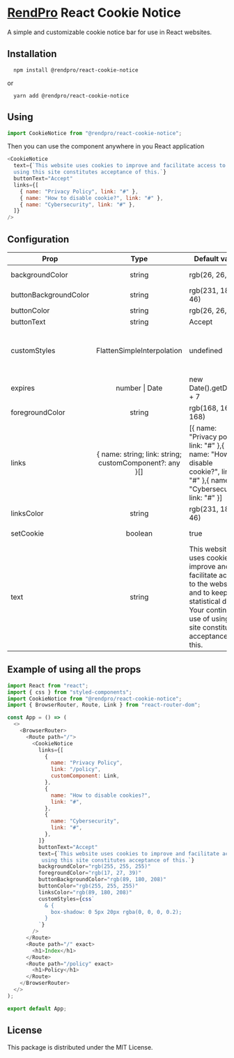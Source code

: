 # [RendPro](https://rendpro.com) React Cookie Notice

A simple and customizable cookie notice bar for use in React websites.

## Installation

```shell
  npm install @rendpro/react-cookie-notice
```

or

```shell
  yarn add @rendpro/react-cookie-notice
```

## Using

```js
import CookieNotice from "@rendpro/react-cookie-notice";
```

Then you can use the component anywhere in you React application

```js
<CookieNotice
  text={`This website uses cookies to improve and facilitate access to the website and to keep statistical data. Your continued use of
  using this site constitutes acceptance of this.`}
  buttonText="Accept"
  links={[
    { name: "Privacy Policy", link: "#" },
    { name: "How to disable cookie?", link: "#" },
    { name: "Cybersecurity", link: "#" },
  ]}
/>
```

## Configuration

| Prop                  |                          Type                           | Default value                                                                                                                                                                 | Description                                                                                                                     |
| --------------------- | :-----------------------------------------------------: | ----------------------------------------------------------------------------------------------------------------------------------------------------------------------------- | ------------------------------------------------------------------------------------------------------------------------------- |
| backgroundColor       |                         string                          | rgb(26, 26, 24)                                                                                                                                                               | Banner background color                                                                                                         |
| buttonBackgroundColor |                         string                          | rgb(231, 181, 46)                                                                                                                                                             | Button background color                                                                                                         |
| buttonColor           |                         string                          | rgb(26, 26, 24)                                                                                                                                                               | Button color                                                                                                                    |
| buttonText            |                         string                          | Accept                                                                                                                                                                        | Button text                                                                                                                     |
| customStyles          |               FlattenSimpleInterpolation                | undefined                                                                                                                                                                     | Custom styles for banner using css`` function from styled-components                                                            |
| expires               |                     number \| Date                      | new Date().getDate() + 7                                                                                                                                                      | Cookie expiration date                                                                                                          |
| foregroundColor       |                         string                          | rgb(168, 168, 168)                                                                                                                                                            | Banner text color                                                                                                               |
| links                 | { name: string; link: string; customComponent?: any }[] | [{ name: "Privacy policy", link: "#" },{ name: "How to disable cookie?", link: "#" },{ name: "Cybersecurity", link: "#" }]                                                    | Links in banner. You can use customComponent e.g. to use Link component from Gatsby or React Router Dom instead of regular link |
| linksColor            |                         string                          | rgb(231, 181, 46)                                                                                                                                                             | Banner links color                                                                                                              |
| setCookie             |                         boolean                         | true                                                                                                                                                                          | Whether or not to set a cookie                                                                                                  |
| text                  |                         string                          | This website uses cookies to improve and facilitate access to the website and to keep statistical data. Your continued use of using this site constitutes acceptance of this. | Banner text                                                                                                                     |

## Example of using all the props

```js
import React from "react";
import { css } from "styled-components";
import CookieNotice from "@rendpro/react-cookie-notice";
import { BrowserRouter, Route, Link } from "react-router-dom";

const App = () => (
  <>
    <BrowserRouter>
      <Route path="/">
        <CookieNotice
          links={[
            {
              name: "Privacy Policy",
              link: "/policy",
              customComponent: Link,
            },
            {
              name: "How to disable cookies?",
              link: "#",
            },
            {
              name: "Cybersecurity",
              link: "#",
            },
          ]}
          buttonText="Accept"
          text={`This website uses cookies to improve and facilitate access to the website and to keep statistical data. Your continued use of
           using this site constitutes acceptance of this.`}
          backgroundColor="rgb(255, 255, 255)"
          foregroundColor="rgb(17, 27, 39)"
          buttonBackgroundColor="rgb(89, 180, 208)"
          buttonColor="rgb(255, 255, 255)"
          linksColor="rgb(89, 180, 208)"
          customStyles={css`
            & {
              box-shadow: 0 5px 20px rgba(0, 0, 0, 0.2);
            }
          `}
        />
      </Route>
      <Route path="/" exact>
        <h1>Index</h1>
      </Route>
      <Route path="/policy" exact>
        <h1>Policy</h1>
      </Route>
    </BrowserRouter>
  </>
);

export default App;
```

## License

This package is distributed under the MIT License.
